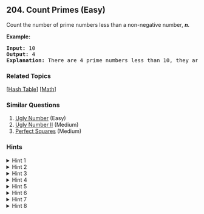 <!--|This file generated by command(leetcode description); DO NOT EDIT.    |-->
<!--+----------------------------------------------------------------------+-->
<!--|@author    Openset <openset.wang@gmail.com>                           |-->
<!--|@link      https://github.com/openset                                 |-->
<!--|@home      https://github.com/openset/leetcode                        |-->
<!--+----------------------------------------------------------------------+-->

## 204. Count Primes (Easy)

<p>Count the number of prime numbers less than a non-negative number, <b><i>n</i></b>.</p>

<p><strong>Example:</strong></p>

<pre>
<strong>Input:</strong> 10
<strong>Output:</strong> 4
<strong>Explanation:</strong> There are 4 prime numbers less than 10, they are 2, 3, 5, 7.
</pre>

### Related Topics
  [[Hash Table](https://github.com/openset/leetcode/tree/master/tag/hash-table/README.md)]
  [[Math](https://github.com/openset/leetcode/tree/master/tag/math/README.md)]

### Similar Questions
  1. [Ugly Number](https://github.com/openset/leetcode/tree/master/problems/ugly-number) (Easy)
  1. [Ugly Number II](https://github.com/openset/leetcode/tree/master/problems/ugly-number-ii) (Medium)
  1. [Perfect Squares](https://github.com/openset/leetcode/tree/master/problems/perfect-squares) (Medium)

### Hints
<details>
<summary>Hint 1</summary>
<p>Let's start with a <i>isPrime</i> function. To determine if a number is prime, we need to check if it is not divisible by any number less than <i>n</i>. The runtime complexity of <i>isPrime</i> function would be O(<i>n</i>) and hence counting the total prime numbers up to <i>n</i> would be O(<i>n</i><sup>2</sup>). Could we do better?</p>
</details>
<details>
<summary>Hint 2</summary>
<p>As we know the number must not be divisible by any number > <i>n</i> / 2, we can immediately cut the total iterations half by dividing only up to <i>n</i> / 2. Could we still do better?</p>
</details>
<details>
<summary>Hint 3</summary>
<p>Let's write down all of 12's factors:</p>
<pre>
2 × 6 = 12
3 × 4 = 12
4 × 3 = 12
6 × 2 = 12
</pre>

<p>As you can see, calculations of 4 × 3 and 6 × 2 are not necessary. Therefore, we only need to consider factors up to &radic;<i>n</i> because, if <i>n</i> is divisible by some number <i>p</i>, then <i>n</i> = <i>p</i> × <i>q</i> and since <i>p</i> &le; <i>q</i>, we could derive that <i>p</i> &le; &radic;<i>n</i>.</p>

<p>Our total runtime has now improved to O(<i>n</i><sup>1.5</sup>), which is slightly better. Is there a faster approach?</p>

<pre>
public int countPrimes(int n) {
   int count = 0;
   for (int i = 1; i < n; i++) {
      if (isPrime(i)) count++;
   }
   return count;
}

private boolean isPrime(int num) {
   if (num <= 1) return false;
   // Loop's ending condition is i * i <= num instead of i <= sqrt(num)
   // to avoid repeatedly calling an expensive function sqrt().
   for (int i = 2; i * i <= num; i++) {
      if (num % i == 0) return false;
   }
   return true;
}
</pre>
</details>
<details>
<summary>Hint 4</summary>
<p>The <a href="http://en.wikipedia.org/wiki/Sieve_of_Eratosthenes" target="_blank">Sieve of Eratosthenes</a> is one of the most efficient ways to find all prime numbers up to <i>n</i>. But don't let that name scare you, I promise that the concept is surprisingly simple.</p>

<p>
<img src="/static/images/solutions/Sieve_of_Eratosthenes_animation.gif" /><br />
<small>Sieve of Eratosthenes: algorithm steps for primes below 121. "<a href="http://commons.wikimedia.org/wiki/File:Sieve_of_Eratosthenes_animation.gif" target="_blank">Sieve of Eratosthenes Animation</a>" by <a href="http://de.wikipedia.org/wiki/Benutzer:SKopp" target="_blank">SKopp</a> is licensed under <a href="http://creativecommons.org/licenses/by/2.0/" target="_blank">CC BY 2.0</a>.</small>
</p>

<p>We start off with a table of <i>n</i> numbers. Let's look at the first number, 2. We know all multiples of 2 must not be primes, so we mark them off as non-primes. Then we look at the next number, 3. Similarly, all multiples of 3 such as 3 × 2 = 6, 3 × 3 = 9, ... must not be primes, so we mark them off as well. Now we look at the next number, 4, which was already marked off. What does this tell you? Should you mark off all multiples of 4 as well?</p>
</details>
<details>
<summary>Hint 5</summary>
<p>4 is not a prime because it is divisible by 2, which means all multiples of 4 must also be divisible by 2 and were already marked off. So we can skip 4 immediately and go to the next number, 5. Now, all multiples of 5 such as 5 × 2 = 10, 5 × 3 = 15, 5 × 4 = 20, 5 × 5 = 25, ... can be marked off. There is a slight optimization here, we do not need to start from 5 × 2 = 10. Where should we start marking off?</p>
</details>
<details>
<summary>Hint 6</summary>
<p>In fact, we can mark off multiples of 5 starting at 5 × 5 = 25, because 5 × 2 = 10 was already marked off by multiple of 2, similarly 5 × 3 = 15 was already marked off by multiple of 3. Therefore, if the current number is <i>p</i>, we can always mark off multiples of <i>p</i> starting at <i>p</i><sup>2</sup>, then in increments of <i>p</i>: <i>p</i><sup>2</sup> + <i>p</i>, <i>p</i><sup>2</sup> + 2<i>p</i>, ... Now what should be the terminating loop condition?</p>
</details>
<details>
<summary>Hint 7</summary>
<p>It is easy to say that the terminating loop condition is <i>p</i> < <i>n</i>, which is certainly correct but not efficient. Do you still remember <i>Hint #3</i>?</p>
</details>
<details>
<summary>Hint 8</summary>
<p>Yes, the terminating loop condition can be <i>p</i> < &radic;<i>n</i>, as all non-primes &ge; &radic;<i>n</i> must have already been marked off. When the loop terminates, all the numbers in the table that are non-marked are prime.</p>

<p>The Sieve of Eratosthenes uses an extra O(<i>n</i>) memory and its runtime complexity is O(<i>n</i> log log <i>n</i>). For the more mathematically inclined readers, you can read more about its algorithm complexity on <a href="http://en.wikipedia.org/wiki/Sieve_of_Eratosthenes#Algorithm_complexity" target="_blank">Wikipedia</a>.</p>

<pre>
public int countPrimes(int n) {
   boolean[] isPrime = new boolean[n];
   for (int i = 2; i < n; i++) {
      isPrime[i] = true;
   }
   // Loop's ending condition is i * i < n instead of i < sqrt(n)
   // to avoid repeatedly calling an expensive function sqrt().
   for (int i = 2; i * i < n; i++) {
      if (!isPrime[i]) continue;
      for (int j = i * i; j < n; j += i) {
         isPrime[j] = false;
      }
   }
   int count = 0;
   for (int i = 2; i < n; i++) {
      if (isPrime[i]) count++;
   }
   return count;
}
</pre>
</details>
